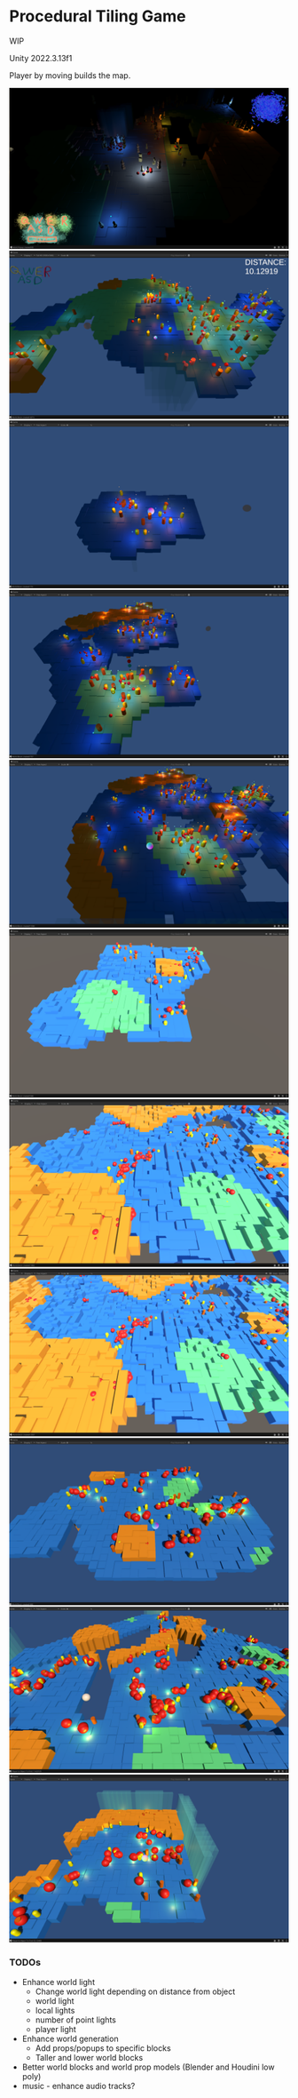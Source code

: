 # Procedural Tiling Game

WIP

Unity 2022.3.13f1

Player by moving builds the map.

![](RepoResources/0.png)
![](RepoResources/0_1.png)
![](RepoResources/1.png)
![](RepoResources/2a.png)
![](RepoResources/3a.png)
![](RepoResources/2.png)
![](RepoResources/3.png)
![](RepoResources/4.png)
![](RepoResources/5.png)
![](RepoResources/6.png)
![](RepoResources/7.png)

### TODOs

* Enhance world light
  * Change world light depending on distance from object
  * world light
  * local lights
  * number of point lights
  * player light
* Enhance world generation
  * Add props/popups to specific blocks
  * Taller and lower world blocks
* Better world blocks and world prop models (Blender and Houdini low poly)
* music - enhance audio tracks?
